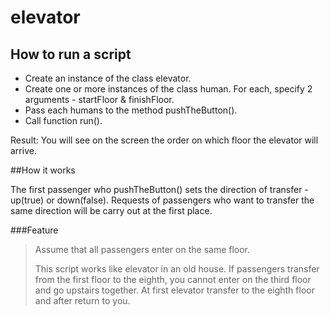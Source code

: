 # elevator


## How to run a script
- Create an instance of the class elevator.
- Create one or more instances of the class human. 
For each, specify 2 arguments - startFloor & finishFloor.
- Pass each humans to the method pushTheButton().
- Call function run().

Result: You will see on the screen the order on which floor the elevator will arrive.

##How it works

The first passenger who pushTheButton() sets the direction of transfer - up(true) or down(false).
Requests of passengers who want to transfer the same direction will be carry out at the first place.

###Feature

> Assume that all passengers enter on the same floor.
>
> This script works like elevator in an old house.
> If passengers transfer from the first floor to the eighth,
> you cannot enter on the third floor and go upstairs together. 
> At first elevator transfer to the eighth floor and after return to you.



